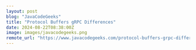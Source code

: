 ```yaml
---
layout: post
blog: "JavaCodeGeeks"
title: "Protocol Buffers gRPC Differences"
date: 2024-08-22T08:38:00Z
image: images/javacodegeeks.png
remote_url: "https://www.javacodegeeks.com/protocol-buffers-grpc-differences.html"
---
```

